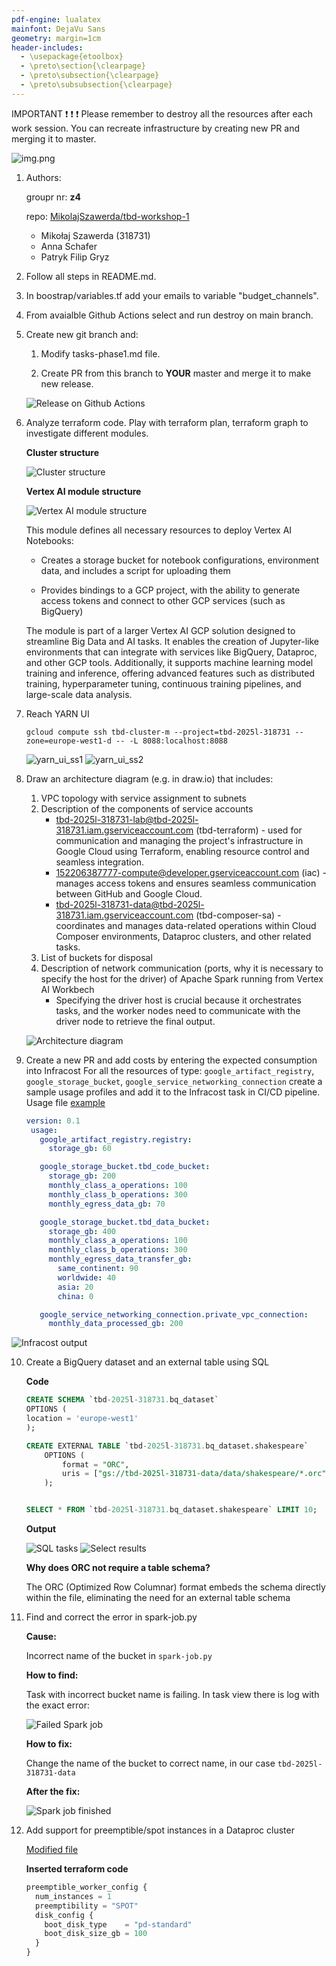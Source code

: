 ```yaml
---
pdf-engine: lualatex
mainfont: DejaVu Sans
geometry: margin=1cm
header-includes:
  - \usepackage{etoolbox}
  - \preto\section{\clearpage}
  - \preto\subsection{\clearpage}
  - \preto\subsubsection{\clearpage}
---
```

IMPORTANT ❗ ❗ ❗ Please remember to destroy all the resources after each work session. You can recreate infrastructure by creating new PR and merging it to master.
  
![img.png](doc/figures/destroy.png)

1. Authors:

   groupr nr: **z4**

   repo: [MikolajSzawerda/tbd-workshop-1](https://github.com/MikolajSzawerda/tbd-workshop-1)

   - Mikołaj Szawerda (318731)
   - Anna Schafer
   - Patryk Filip Gryz

2. Follow all steps in README.md.

3. In boostrap/variables.tf add your emails to variable "budget_channels".

4. From avaialble Github Actions select and run destroy on main branch.
   
5. Create new git branch and:
    1. Modify tasks-phase1.md file.
    
    2. Create PR from this branch to **YOUR** master and merge it to make new release. 
    
    ![Release on Github Actions](doc/figures/suc_release.png)


6. Analyze terraform code. Play with terraform plan, terraform graph to investigate different modules.

    **Cluster structure**

    ![Cluster structure](doc/figures/terraform_plan.png)

    **Vertex AI module structure**

    ![Vertex AI module structure](doc/figures/vertex_ai_workbench.png)

    This module defines all necessary resources to deploy Vertex AI Notebooks:

    - Creates a storage bucket for notebook configurations, environment data, and includes a script for uploading them

    - Provides bindings to a GCP project, with the ability to generate access tokens and connect to other GCP services (such as BigQuery)

    The module is part of a larger Vertex AI GCP solution designed to streamline Big Data and AI tasks. It enables the creation of Jupyter-like environments that can integrate with services like BigQuery, Dataproc, and other GCP tools. Additionally, it supports machine learning model training and inference, offering advanced features such as distributed training, hyperparameter tuning, continuous training pipelines, and large-scale data analysis.
   
7. Reach YARN UI
   ```shell
   gcloud compute ssh tbd-cluster-m --project=tbd-2025l-318731 --zone=europe-west1-d -- -L 8088:localhost:8088
   ```
   ![yarn_ui_ss1](doc/yarn_ui_ss1.png)
   ![yarn_ui_ss2](doc/yarn_ui_ss2.png)

8. Draw an architecture diagram (e.g. in draw.io) that includes:
    1. VPC topology with service assignment to subnets
    2. Description of the components of service accounts
        - tbd-2025l-318731-lab@tbd-2025l-318731.iam.gserviceaccount.com (tbd-terraform) - used for communication and managing the project's infrastructure in Google Cloud using Terraform, enabling resource control and seamless integration.
        - 152206387777-compute@developer.gserviceaccount.com (iac) - manages access tokens and ensures seamless communication between GitHub and Google Cloud.
        - tbd-2025l-318731-data@tbd-2025l-318731.iam.gserviceaccount.com (tbd-composer-sa) - coordinates and manages data-related operations within Cloud Composer environments, Dataproc clusters, and other related tasks.
    3. List of buckets for disposal
    4. Description of network communication (ports, why it is necessary to specify the host for the driver) of Apache Spark running from Vertex AI Workbech
        - Specifying the driver host is crucial because it orchestrates tasks, and the worker nodes need to communicate with the driver node to retrieve the final output.
  
    ![Architecture diagram](doc/tbd-task-8.png)

9. Create a new PR and add costs by entering the expected consumption into Infracost
For all the resources of type: `google_artifact_registry`, `google_storage_bucket`, `google_service_networking_connection`
create a sample usage profiles and add it to the Infracost task in CI/CD pipeline. Usage file [example](https://github.com/infracost/infracost/blob/master/infracost-usage-example.yml) 
   ```yaml
   version: 0.1
    usage:
      google_artifact_registry.registry:
        storage_gb: 60

      google_storage_bucket.tbd_code_bucket:
        storage_gb: 200
        monthly_class_a_operations: 100
        monthly_class_b_operations: 300
        monthly_egress_data_gb: 70

      google_storage_bucket.tbd_data_bucket:
        storage_gb: 400
        monthly_class_a_operations: 100
        monthly_class_b_operations: 300
        monthly_egress_data_transfer_gb:
          same_continent: 90
          worldwide: 40
          asia: 20
          china: 0

      google_service_networking_connection.private_vpc_connection:
        monthly_data_processed_gb: 200

   ```
  ![Infracost output](doc/infracost_output.png)

10. Create a BigQuery dataset and an external table using SQL

    **Code**
    ```sql
    CREATE SCHEMA `tbd-2025l-318731.bq_dataset`
    OPTIONS (
    location = 'europe-west1'
    );

    CREATE EXTERNAL TABLE `tbd-2025l-318731.bq_dataset.shakespeare`
        OPTIONS (
            format = "ORC",
            uris = ["gs://tbd-2025l-318731-data/data/shakespeare/*.orc"]
        );


    SELECT * FROM `tbd-2025l-318731.bq_dataset.shakespeare` LIMIT 10;
    ```

    **Output**

    ![SQL tasks](tasks-phase1/big_query_results.png)
    ![Select results](tasks-phase1/big_query_results_shakespeare.png)

    **Why does ORC not require a table schema?**
    
    The ORC (Optimized Row Columnar) format embeds the schema directly within the file, eliminating the need for an external table schema

11. Find and correct the error in spark-job.py

    **Cause:**

    Incorrect name of the bucket in `spark-job.py`

    **How to find:**

    Task with incorrect bucket name is failing. In task view there is log with the exact error:

    ![Failed Spark job](tasks-phase1/spark-failed.png)

    **How to fix:**

    Change the name of the bucket to correct name, in our case `tbd-2025l-318731-data`

    **After the fix:**

    ![Spark job finished](tasks-phase1/spark-success.png)

12. Add support for preemptible/spot instances in a Dataproc cluster

    [Modified file](modules/dataproc/main.tf)

    **Inserted terraform code**
    
    ```tf
    preemptible_worker_config {
      num_instances = 1
      preemptibility = "SPOT"
      disk_config {
        boot_disk_type    = "pd-standard"
        boot_disk_size_gb = 100
      }
    }
    ```
    
